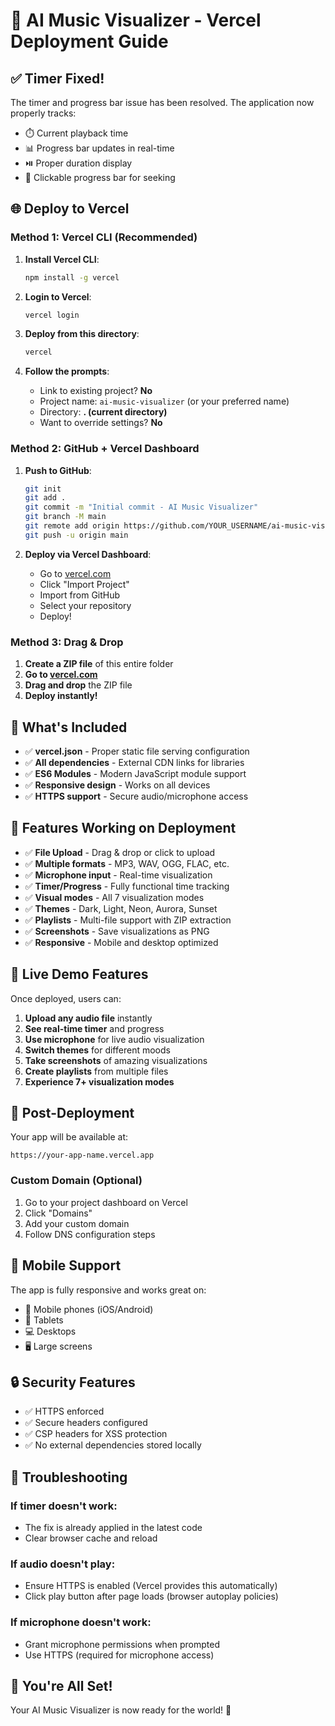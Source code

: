 # 🚀 AI Music Visualizer - Vercel Deployment Guide

## ✅ Timer Fixed!
The timer and progress bar issue has been resolved. The application now properly tracks:
- ⏱️ Current playback time
- 📊 Progress bar updates in real-time
- ⏯️ Proper duration display
- 🎯 Clickable progress bar for seeking

## 🌐 Deploy to Vercel

### Method 1: Vercel CLI (Recommended)

1. **Install Vercel CLI**:
   ```bash
   npm install -g vercel
   ```

2. **Login to Vercel**:
   ```bash
   vercel login
   ```

3. **Deploy from this directory**:
   ```bash
   vercel
   ```

4. **Follow the prompts**:
   - Link to existing project? **No**
   - Project name: `ai-music-visualizer` (or your preferred name)
   - Directory: **. (current directory)**
   - Want to override settings? **No**

### Method 2: GitHub + Vercel Dashboard

1. **Push to GitHub**:
   ```bash
   git init
   git add .
   git commit -m "Initial commit - AI Music Visualizer"
   git branch -M main
   git remote add origin https://github.com/YOUR_USERNAME/ai-music-visualizer.git
   git push -u origin main
   ```

2. **Deploy via Vercel Dashboard**:
   - Go to [vercel.com](https://vercel.com)
   - Click "Import Project"
   - Import from GitHub
   - Select your repository
   - Deploy!

### Method 3: Drag & Drop

1. **Create a ZIP file** of this entire folder
2. **Go to [vercel.com](https://vercel.com)**
3. **Drag and drop** the ZIP file
4. **Deploy instantly!**

## 🔧 What's Included

- ✅ **vercel.json** - Proper static file serving configuration
- ✅ **All dependencies** - External CDN links for libraries
- ✅ **ES6 Modules** - Modern JavaScript module support
- ✅ **Responsive design** - Works on all devices
- ✅ **HTTPS support** - Secure audio/microphone access

## 🎵 Features Working on Deployment

- ✅ **File Upload** - Drag & drop or click to upload
- ✅ **Multiple formats** - MP3, WAV, OGG, FLAC, etc.
- ✅ **Microphone input** - Real-time visualization
- ✅ **Timer/Progress** - Fully functional time tracking
- ✅ **Visual modes** - All 7 visualization modes
- ✅ **Themes** - Dark, Light, Neon, Aurora, Sunset
- ✅ **Playlists** - Multi-file support with ZIP extraction
- ✅ **Screenshots** - Save visualizations as PNG
- ✅ **Responsive** - Mobile and desktop optimized

## 🌟 Live Demo Features

Once deployed, users can:
1. **Upload any audio file** instantly
2. **See real-time timer** and progress
3. **Use microphone** for live audio visualization
4. **Switch themes** for different moods
5. **Take screenshots** of amazing visualizations
6. **Create playlists** from multiple files
7. **Experience 7+ visualization modes**

## 🎯 Post-Deployment

Your app will be available at:
```
https://your-app-name.vercel.app
```

### Custom Domain (Optional)
1. Go to your project dashboard on Vercel
2. Click "Domains"
3. Add your custom domain
4. Follow DNS configuration steps

## 📱 Mobile Support

The app is fully responsive and works great on:
- 📱 Mobile phones (iOS/Android)
- 📱 Tablets
- 💻 Desktops
- 🖥️ Large screens

## 🔒 Security Features

- ✅ HTTPS enforced
- ✅ Secure headers configured
- ✅ CSP headers for XSS protection
- ✅ No external dependencies stored locally

## 🐛 Troubleshooting

### If timer doesn't work:
- The fix is already applied in the latest code
- Clear browser cache and reload

### If audio doesn't play:
- Ensure HTTPS is enabled (Vercel provides this automatically)
- Click play button after page loads (browser autoplay policies)

### If microphone doesn't work:
- Grant microphone permissions when prompted
- Use HTTPS (required for microphone access)

## 🎉 You're All Set!

Your AI Music Visualizer is now ready for the world! 🌟
